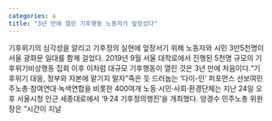 ```yaml
---
categories: a
title: "3년 만에 열린 기후행동 노동자가 앞장섰다"
---
```

기후위기의 심각성을 알리고 기후정의 실현에 앞장서기 위해 노동자와 시민 3만5천명이 서울 광화문 일대를 함께 걸었다. 2019년 9월 서울 대학로에서 진행된 5천명 규모의 기후위기비상행동 집회 이후 이처럼 대규모 기후행동이 열린 것은 3년 만에 처음이다.“기후위기 대응, 정부와 자본에 맡기지 말자”죽은 듯 드러눕는 ‘다이-인’ 퍼포먼스 선보여민주노총·참여연대·녹색연합을 비롯한 400여개 노동·시민·사회·환경단체는 지난 24일 오후 서울시청 인근 세종대로에서 ‘9·24 기후정의행진’을 개최했다. 양경수 민주노총 위원장은 “시간이 지날